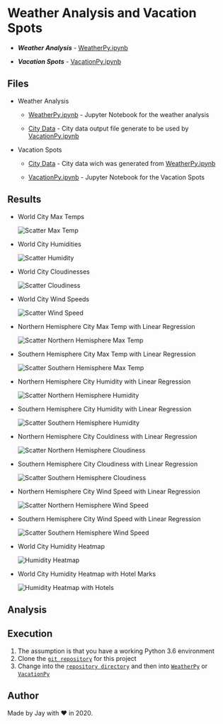 # Weather Analysis and Vacation Spots

- **_Weather Analysis_** - [WeatherPy.ipynb](WeatherPy/WeatherPy.ipynb)

- **_Vacation Spots_** - [VacationPy.ipynb](VacationPy/VacationPy.ipynb)

## Files

- Weather Analysis

  - [WeatherPy.ipynb](WeatherPy/WeatherPy.ipynb) - Jupyter Notebook for the weather analysis

  - [City Data](WeatherPy/output_data/cities.csv) - City data output file generate to be used by [VacationPy.ipynb](VacationPy/VacationPy.ipynb)

- Vacation Spots

  - [City Data](WeatherPy/output_data/cities.csv) - City data wich was generated from [WeatherPy.ipynb](WeatherPy/WeatherPy.ipynb)

  - [VacationPy.ipynb](VacationPy/VacationPy.ipynb) - Jupyter Notebook for the Vacation Spots

## Results

- World City Max Temps

  ![Scatter Max Temp](WeatherPy/images/scatter_max_temp.png)

- World City Humidities

  ![Scatter Humidity](WeatherPy/images/scatter_humidity.png)

- World City Cloudinesses

  ![Scatter Cloudiness](WeatherPy/images/scatter_cloudiness.png)

- World City Wind Speeds

  ![Scatter Wind Speed](WeatherPy/images/scatter_wind_speed.png)

- Northern Hemisphere City Max Temp with Linear Regression

  ![Scatter Northern Hemisphere Max Temp](WeatherPy/images/scatter_nh_max_temp.png)

- Southern Hemisphere City Max Temp with Linear Regression

  ![Scatter Southern Hemisphere Max Temp](WeatherPy/images/scatter_sh_max_temp.png)

- Northern Hemisphere City Humidity with Linear Regression

  ![Scatter Northern Hemisphere Humidity](WeatherPy/images/scatter_nh_humidity.png)

- Southern Hemisphere City Humidity with Linear Regression

  ![Scatter Southern Hemisphere Humidity](WeatherPy/images/scatter_sh_humidity.png)

- Northern Hemisphere City Couldiness with Linear Regression

  ![Scatter Northern Hemisphere Cloudiness](WeatherPy/images/scatter_nh_cloudiness.png)

- Southern Hemisphere City Cloudiness with Linear Regression

  ![Scatter Southern Hemisphere Cloudiness](WeatherPy/images/scatter_sh_cloudiness.png)

- Northern Hemisphere City Wind Speed with Linear Regression

  ![Scatter Northern Hemisphere Wind Speed](WeatherPy/images/scatter_nh_wind_speed.png)

- Southern Hemisphere City Wind Speed with Linear Regression

  ![Scatter Southern Hemisphere Wind Speed](WeatherPy/images/scatter_sh_wind_speed.png)

- World City Humidity Heatmap

  ![Humidity Heatmap](VacationPy/images/heatmap_world_humidity.png)

- World City Humidity Heatmap with Hotel Marks

  ![Humidity Heatmap with Hotels](VacationPy/images/heatmap_world_humidity_marker.png)

## Analysis

## Execution

1. The assumption is that you have a working Python 3.6 environment
1. Clone the [`git repository`](https://github.com/jayhjman/python-api-challenge) for this project
1. Change into the [`repository directory`](https://github.com/jayhjman/python-api-challenge) and then into [`WeatherPy`](WeatherPy/) or [`VacationPy`](VacationPy/)

## Author

Made by Jay with :heart: in 2020.
